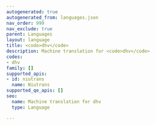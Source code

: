 ```yaml
---
autogenerated: true
autogenerated_from: languages.json
nav_order: 999
nav_exclude: true
parent: Languages
layout: language
title: <code>dhv</code>
description: Machine translation for <code>dhv</code>
codes:
- dhv
family: []
supported_apis:
- id: niutrans
  name: Niutrans
supported_qe_apis: []
seo:
  name: Machine translation for dhv
  type: Language

---
```


